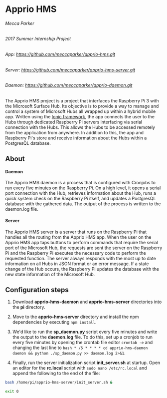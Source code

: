 # Apprio HMS
###### Mecca Parker
###### 2017 Summer Internship Project
###### App: https://github.com/meccaparker/apprio-hms.git
###### Server: https://github.com/meccaparker/apprio-hms-server.git
###### Daemon: https://github.com/meccaparker/apprio-daemon.git

The Apprio HMS project is a project that interfaces the Raspberry Pi 3 with the Microsoft Surface Hub. Its objective is to provide a way to manage and control a system of Microsoft Hubs all wrapped up within a hybrid mobile app. Written using the [Ionic framework](https://ionicframework.com/), the app  connects the user to the Hubs through dedicated Raspberry Pi servers interfacing via serial connection with the Hubs. This allows the Hubs to be accessed remotely from the application from anywhere. In addition to this, the app and Raspberry Pi's store and receive information about the Hubs within a PostgresQL database. 

## About 

#### Daemon

The Apprio HMS daemon is a process that is configured with Cronjobs to run every five minutes on the Raspberry Pi. On a high level, it opens a serial port connection with the Hub, retrieves information about the Hub, runs a quick system check on the Raspberry Pi itself, and updates a PostgresQL database with the gathered data. The output of the process is written to the daemon.log file.

#### Server 

The Apprio HMS server is a server that runs on the Raspberry Pi that handles all the routing from the Apprio HMS app. When the user on the Apprio HMS app taps buttons to perform commands that require the serial port of the Microsoft Hub, the requests are sent the server on the Raspberry Pi and the Raspberry Pi executes the necessary code to perform the requested function. The server always responds with the most up to date information on all Hubs in JSON format or an error message. If a state change of the Hub occurs, the Raspberry Pi updates the database with the new state information of the Microsoft Hub. 

## Configuration steps 

1. Download **apprio-hms-daemon** and **apprio-hms-server** directories into the **pi** directory. 

1. Move to the **apprio-hms-server** directory and install the npm dependencies by executing `npm install`.
		
1. We'd like to run the **sp_daemon.py** script every five minutes and write the output to the **daemon.log** file. To do this, set up a cronjob to run every five minutes by opening the crontab file editor `crontab -e`  and changing the last line to `bash * /5 * * * * cd apprio-hms-daemon daemon && python ./sp_daemon.py >> daemon.log 2>&1`.

1. Finally, run the server initialization script **init_server.sh** at startup. Open an editor for the **rc.local** script with `sudo nano /etc/rc.local` and append the following to the end of the file: 
		
```bash
bash /home/pi/apprio-hms-server/init_server.sh &

exit 0
``` 


